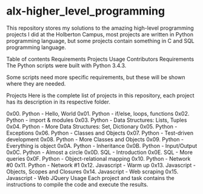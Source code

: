 # alx-higher_level_programming

This repository stores my solutions to the amazing high-level programming projects I did at the Holberton Campus, most projects are written in Python programming language, but some projects contain something in C and SQL programming language.


Table of contents
Requirements
Projects
Usage
Contributors
Requirements
The Python scripts were built with Python 3.4.3.

Some scripts need more specific requirements, but these will be shown where they are needed.

Projects
Here is the complete list of projects in this repository, each project has its description in its respective folder.

0x00. Python - Hello, World
0x01. Python - if/else, loops, functions
0x02. Python - import & modules
0x03. Python - Data Structures: Lists, Tuples
0x04. Python - More Data Structures: Set, Dictionary
0x05. Python - Exceptions
0x06. Python - Classes and Objects
0x07. Python - Test-driven development
0x08. Python - More Classes and Objects
0x09. Python - Everything is object
0x0A. Python - Inheritance
0x0B. Python - Input/Output
0x0C. Python - Almost a circle
0x0D. SQL - Introduction
0x0E. SQL - More queries
0x0F. Python - Object-relational mapping
0x10. Python - Network #0
0x11. Python - Network #1
0x12. Javascript - Warm up
0x13. Javascript - Objects, Scopes and Closures
0x14. Javascript - Web scraping
0x15. Javascript - Web JQuery
Usage
Each project and task contains the instructions to compile the code and execute the results.
